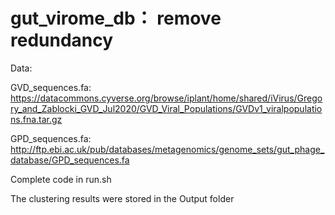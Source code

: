 # gut_virome_db： remove redundancy

Data:

GVD_sequences.fa: https://datacommons.cyverse.org/browse/iplant/home/shared/iVirus/Gregory_and_Zablocki_GVD_Jul2020/GVD_Viral_Populations/GVDv1_viralpopulations.fna.tar.gz

GPD_sequences.fa: http://ftp.ebi.ac.uk/pub/databases/metagenomics/genome_sets/gut_phage_database/GPD_sequences.fa

Complete code in run.sh

The clustering results were stored in the Output folder
